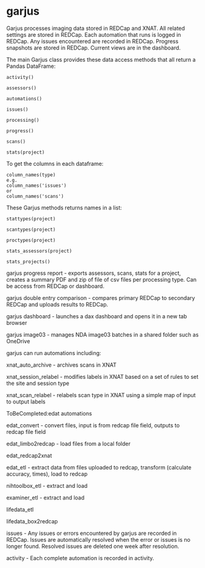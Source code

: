 # garjus

Garjus processes imaging data stored in REDCap and XNAT. All related settings are stored in REDCap. Each automation that runs is logged in REDCap. Any issues encountered are recorded in REDCap. Progress snapshots are stored in REDCap. Current views are in the dashboard.


The main Garjus class provides these data access methods that 
all return a Pandas DataFrame:
```
activity()

assessors()

automations()

issues()

processing()

progress()

scans()

stats(project)
```



To get the columns in each dataframe:
```
column_names(type)
e.g. 
column_names('issues')
or
column_names('scans')
```



These Garjus methods returns names in a list:
```
stattypes(project)

scantypes(project)

proctypes(project)

stats_assessors(project)

stats_projects()

```

garjus progress report - exports assessors, scans, stats for a project,
creates a summary PDF and zip of file of csv files per processing type. Can
be access from REDCap or dashboard.


garjus double entry comparison - compares primary REDCap to secondary REDCap
and uploads results to REDCap.



garjus dashboard - launches a dax dashboard and opens it in a new tab browser


garjus image03 - manages NDA image03 batches in a shared folder such as OneDrive



garjus can run automations including:

xnat_auto_archive - archives scans in XNAT

xnat_session_relabel - modifies labels in XNAT based on a set of rules to set the site and session type

xnat_scan_relabel - relabels scan type in XNAT using a simple map of input to output labels



ToBeCompleted:edat automations

edat_convert - convert files, input is from redcap file field, outputs to redcap file field

edat_limbo2redcap - load files from a local folder

edat_redcap2xnat

edat_etl - extract data from files uploaded to redcap, transform (calculate accuracy, times), load to redcap

nihtoolbox_etl - extract and load

examiner_etl - extract and load

lifedata_etl

lifedata_box2redcap



issues - Any issues or errors encountered by garjus are recorded in REDCap.
Issues are automatically resolved when the error or issues is no longer found.
Resolved issues are deleted one week after resolution.



activity - Each complete automation is recorded in activity.


